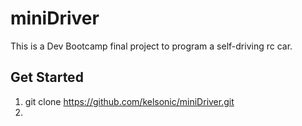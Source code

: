 # miniDriver
This is a Dev Bootcamp final project to program a self-driving rc car.

## Get Started
1. git clone https://github.com/kelsonic/miniDriver.git
2. 